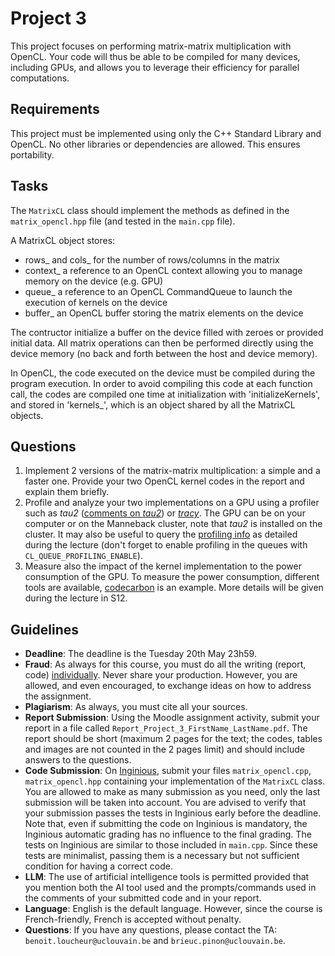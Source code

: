 # Project 3

This project focuses on performing matrix-matrix multiplication with OpenCL. Your code will thus be able to be compiled for many devices, including GPUs, and allows you to leverage their efficiency for parallel computations.

## Requirements

This project must be implemented using only the C++ Standard Library and OpenCL. No other libraries or dependencies are allowed. This ensures portability.

## Tasks

The `MatrixCL` class should implement the methods as defined in the `matrix_opencl.hpp` file (and tested in the `main.cpp` file).

A MatrixCL object stores:
 - rows_ and cols_ for the number of rows/columns in the matrix
 - context_ a reference to an OpenCL context allowing you to manage memory on the device (e.g. GPU)
 - queue_ a reference to an OpenCL CommandQueue to launch the execution of kernels on the device
 - buffer_ an OpenCL buffer storing the matrix elements on the device

The contructor initialize a buffer on the device filled with zeroes or provided initial data. All matrix operations can then be performed directly using the device memory (no back and forth between the host and device memory).

In OpenCL, the code executed on the device must be compiled during the program execution. In order to avoid compiling this code at each function call, the codes are compiled one time at initialization with 'initializeKernels', and stored in 'kernels_', which is an object shared by all the MatrixCL objects. 

## Questions

1. Implement 2 versions of the matrix-matrix multiplication: a simple and a faster one. Provide your two OpenCL kernel codes in the report and explain them briefly.
2. Profile and analyze your two implementations on a GPU using a profiler such as *tau2* ([comments on *tau2*](https://github.com/blegat/LINMA2710/tree/main/examples)) or [*tracy*](https://github.com/wolfpld/tracy/tree/master/examples/OpenCLVectorAdd). The GPU can be on your computer or on the Manneback cluster, note that *tau2* is installed on the cluster. It may also be useful to query the [profiling info](https://registry.khronos.org/OpenCL/sdk/3.0/docs/man/html/clGetEventProfilingInfo.html) as detailed during the lecture (don't forget to enable profiling in the queues with `CL_QUEUE_PROFILING_ENABLE`).
3. Measure also the impact of the kernel implementation to the power consumption of the GPU. To measure the power consumption, different tools are available, [codecarbon](https://github.com/mlco2/codecarbon) is an example. More details will be given during the lecture in S12.

## Guidelines

 - **Deadline**: The deadline is the Tuesday 20th May 23h59.
 - **Fraud**:  As always for this course, you must do all the writing (report, code) <ins>individually</ins>. Never share your production. However, you are allowed, and even encouraged, to exchange ideas on how to address the assignment.
 - **Plagiarism**: As always, you must cite all your sources.
 - **Report Submission**: Using the Moodle assignment activity, submit your report in a file called `Report_Project_3_FirstName_LastName.pdf`. The report should be short (maximum 2 pages for the text; the codes, tables and images are not counted in the 2 pages limit) and should include answers to the questions.
 - **Code Submission**: On [Inginious](https://inginious.info.ucl.ac.be/course/LINMA2710/project_opencl), submit your files `matrix_opencl.cpp`, `matrix_opencl.hpp` containing your implementation of the `MatrixCL` class. You are allowed to make as many submission as you need, only the last submission will be taken into account. You are advised to verify that your submission passes the tests in Inginious early before the deadline. Note that, even if submitting the code on Inginious is mandatory, the Inginious automatic grading has no influence to the final grading. The tests on Inginious are similar to those included in `main.cpp`. Since these tests are minimalist, passing them is a necessary but not sufficient condition for having a correct code.
 - **LLM**: The use of artificial intelligence tools is permitted provided that you mention both the AI tool used and the prompts/commands used in the comments of your submitted code and in your report.
 - **Language**: English is the default language. However, since the course is French-friendly, French is accepted without penalty.
 - **Questions**: If you have any questions, please contact the TA: `benoit.loucheur@uclouvain.be` and `brieuc.pinon@uclouvain.be`.

